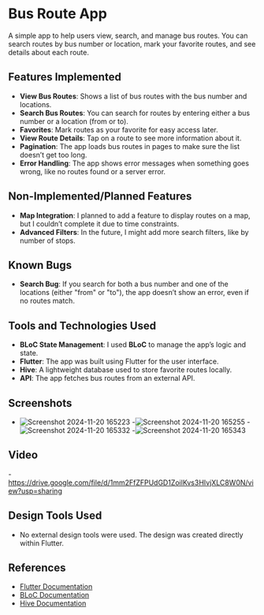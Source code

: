 # Bus Route App

A simple app to help users view, search, and manage bus routes. You can search routes by bus number or location, mark your favorite routes, and see details about each route.

## Features Implemented
- **View Bus Routes**: Shows a list of bus routes with the bus number and locations.
- **Search Bus Routes**: You can search for routes by entering either a bus number or a location (from or to).
- **Favorites**: Mark routes as your favorite for easy access later.
- **View Route Details**: Tap on a route to see more information about it.
- **Pagination**: The app loads bus routes in pages to make sure the list doesn’t get too long.
- **Error Handling**: The app shows error messages when something goes wrong, like no routes found or a server error.

## Non-Implemented/Planned Features
- **Map Integration**: I planned to add a feature to display routes on a map, but I couldn’t complete it due to time constraints.
- **Advanced Filters**: In the future, I might add more search filters, like by number of stops.
## Known Bugs
- **Search Bug**: If you search for both a bus number and one of the locations (either "from" or "to"), the app doesn’t show an error, even if no routes match.


## Tools and Technologies Used
- **BLoC State Management**: I used **BLoC** to manage the app’s logic and state.
- **Flutter**: The app was built using Flutter for the user interface.
- **Hive**: A lightweight database used to store favorite routes locally.
- **API**: The app fetches bus routes from an external API.

## Screenshots
- ![Screenshot 2024-11-20 165223](https://github.com/user-attachments/assets/312813e0-36f8-4fbf-8744-d3c5a9ea0155)
-![Screenshot 2024-11-20 165255](https://github.com/user-attachments/assets/e0b1d6bf-8513-4a58-b5c2-512a92371bbc)
-![Screenshot 2024-11-20 165332](https://github.com/user-attachments/assets/f9d6cf39-39e5-401e-a2d3-55a6845c0a9c)
-![Screenshot 2024-11-20 165343](https://github.com/user-attachments/assets/f8fc42e8-c091-4f5c-87a2-63761ff4bfcf)

## Video 
-https://drive.google.com/file/d/1mm2FfZFPUdGD1ZoilKvs3HIvjXLC8W0N/view?usp=sharing 






## Design Tools Used
- No external design tools were used. The design was created directly within Flutter.

## References
- [Flutter Documentation](https://flutter.dev/docs)
- [BLoC Documentation](https://bloclibrary.dev/flutter-bloc-concepts/)
- [Hive Documentation](https://docs.hivedb.dev)

